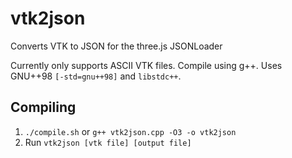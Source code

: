 vtk2json
========

Converts VTK to JSON for the three.js JSONLoader

Currently only supports ASCII VTK files. Compile using g++.
Uses GNU++98 `[-std=gnu++98]` and `libstdc++`.

Compiling
---
1. `./compile.sh` or `g++ vtk2json.cpp -O3 -o vtk2json`
2. Run `vtk2json [vtk file] [output file]`
